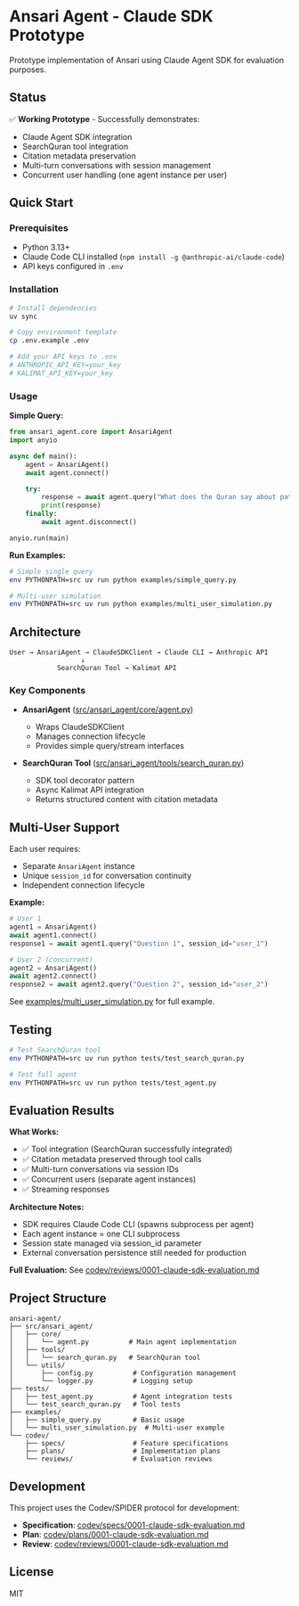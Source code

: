 # Ansari Agent - Claude SDK Prototype

Prototype implementation of Ansari using Claude Agent SDK for evaluation purposes.

## Status

✅ **Working Prototype** - Successfully demonstrates:
- Claude Agent SDK integration
- SearchQuran tool integration
- Citation metadata preservation
- Multi-turn conversations with session management
- Concurrent user handling (one agent instance per user)

## Quick Start

### Prerequisites

- Python 3.13+
- Claude Code CLI installed (`npm install -g @anthropic-ai/claude-code`)
- API keys configured in `.env`

### Installation

```bash
# Install dependencies
uv sync

# Copy environment template
cp .env.example .env

# Add your API keys to .env
# ANTHROPIC_API_KEY=your_key
# KALIMAT_API_KEY=your_key
```

### Usage

**Simple Query:**

```python
from ansari_agent.core import AnsariAgent
import anyio

async def main():
    agent = AnsariAgent()
    await agent.connect()

    try:
        response = await agent.query("What does the Quran say about patience?")
        print(response)
    finally:
        await agent.disconnect()

anyio.run(main)
```

**Run Examples:**

```bash
# Simple single query
env PYTHONPATH=src uv run python examples/simple_query.py

# Multi-user simulation
env PYTHONPATH=src uv run python examples/multi_user_simulation.py
```

## Architecture

```
User → AnsariAgent → ClaudeSDKClient → Claude CLI → Anthropic API
                  ↓
            SearchQuran Tool → Kalimat API
```

### Key Components

- **AnsariAgent** ([src/ansari_agent/core/agent.py](src/ansari_agent/core/agent.py))
  - Wraps ClaudeSDKClient
  - Manages connection lifecycle
  - Provides simple query/stream interfaces

- **SearchQuran Tool** ([src/ansari_agent/tools/search_quran.py](src/ansari_agent/tools/search_quran.py))
  - SDK tool decorator pattern
  - Async Kalimat API integration
  - Returns structured content with citation metadata

## Multi-User Support

Each user requires:
- Separate `AnsariAgent` instance
- Unique `session_id` for conversation continuity
- Independent connection lifecycle

**Example:**

```python
# User 1
agent1 = AnsariAgent()
await agent1.connect()
response1 = await agent1.query("Question 1", session_id="user_1")

# User 2 (concurrent)
agent2 = AnsariAgent()
await agent2.connect()
response2 = await agent2.query("Question 2", session_id="user_2")
```

See [examples/multi_user_simulation.py](examples/multi_user_simulation.py) for full example.

## Testing

```bash
# Test SearchQuran tool
env PYTHONPATH=src uv run python tests/test_search_quran.py

# Test full agent
env PYTHONPATH=src uv run python tests/test_agent.py
```

## Evaluation Results

**What Works:**
- ✅ Tool integration (SearchQuran successfully integrated)
- ✅ Citation metadata preserved through tool calls
- ✅ Multi-turn conversations via session IDs
- ✅ Concurrent users (separate agent instances)
- ✅ Streaming responses

**Architecture Notes:**
- SDK requires Claude Code CLI (spawns subprocess per agent)
- Each agent instance = one CLI subprocess
- Session state managed via session_id parameter
- External conversation persistence still needed for production

**Full Evaluation:** See [codev/reviews/0001-claude-sdk-evaluation.md](codev/reviews/0001-claude-sdk-evaluation.md)

## Project Structure

```
ansari-agent/
├── src/ansari_agent/
│   ├── core/
│   │   └── agent.py          # Main agent implementation
│   ├── tools/
│   │   └── search_quran.py   # SearchQuran tool
│   └── utils/
│       ├── config.py          # Configuration management
│       └── logger.py          # Logging setup
├── tests/
│   ├── test_agent.py          # Agent integration tests
│   └── test_search_quran.py   # Tool tests
├── examples/
│   ├── simple_query.py        # Basic usage
│   └── multi_user_simulation.py  # Multi-user example
└── codev/
    ├── specs/                 # Feature specifications
    ├── plans/                 # Implementation plans
    └── reviews/               # Evaluation reviews
```

## Development

This project uses the Codev/SPIDER protocol for development:

- **Specification**: [codev/specs/0001-claude-sdk-evaluation.md](codev/specs/0001-claude-sdk-evaluation.md)
- **Plan**: [codev/plans/0001-claude-sdk-evaluation.md](codev/plans/0001-claude-sdk-evaluation.md)
- **Review**: [codev/reviews/0001-claude-sdk-evaluation.md](codev/reviews/0001-claude-sdk-evaluation.md)

## License

MIT
